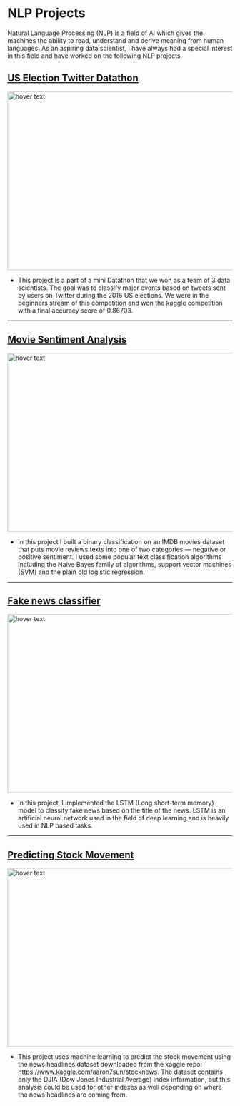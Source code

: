 # NLP Projects

Natural Language Processing (NLP) is a field of AI which gives the machines the ability to read, understand and derive meaning from human languages. As an aspiring data scientist, I have always had a special interest in this field and have worked on the following NLP projects.

## [US Election Twitter Datathon](https://github.com/SuvanshVaid27/twitter-datathon)

<p>
  <img src="https://github.com/SuvanshVaid27/NLP-Projects/blob/main/images/image.jpeg" width="800" height = "400" title="hover text">
</p>

  - This project is a part of a mini Datathon that we won as a team of 3 data scientists. The goal was to classify major events based on tweets sent by users on Twitter during the 2016 US elections. We were in the beginners stream of this competition and won the kaggle competition with a final accuracy score of 0.86703.

<hr>

## [Movie Sentiment Analysis](https://github.com/SuvanshVaid27/66-days-of-Data/blob/main/Day%2022%20-%20Movie%20sentiment%20analysis%20%20ML/movie_sentiment_analysis.ipynb)

<p>
  <img src="https://github.com/SuvanshVaid27/NLP-Projects/blob/main/images/imdb.jpeg" width="800" height = "400" title="hover text">
</p>


  - In this project I built a binary classification on an IMDB movies dataset that puts movie reviews texts into one of two categories — negative or positive sentiment. I used some popular text classification algorithms including the Naive Bayes family of algorithms, support vector machines (SVM) and the plain old logistic regression.

<hr>

## [Fake news classifier](https://github.com/SuvanshVaid27/66-days-of-Data/blob/main/Day%2037%20-%20Fake%20news%20classifier%20LSTM/LSTMclassifier.md)


<p>
  <img src="https://github.com/SuvanshVaid27/NLP-Projects/blob/main/images/fake%20news.jpeg" width="800" height = "400" title="hover text">
</p>


  - In this project, I implemented the LSTM (Long short-term memory) model to classify fake news based on the title of the news. LSTM is an artificial neural network used in the field of deep learning and is heavily used in NLP based tasks.

<hr>

## [Predicting Stock Movement](https://github.com/SuvanshVaid27/Stock-Movement-Prediction/blob/main/stock_sentiment.ipynb)

<p>
  <img src="https://github.com/SuvanshVaid27/NLP-Projects/blob/main/images/maxim-hopman-fiXLQXAhCfk-unsplash.jpg" width="800" height = "400" title="hover text">
</p>

  - This project uses machine learning to predict the stock movement using the news headlines dataset downloaded from the kaggle repo: https://www.kaggle.com/aaron7sun/stocknews. The dataset contains only the DJIA (Dow Jones Industrial Average) index information, but this analysis could be used for other indexes as well depending on where the news headlines are coming from.

## 






